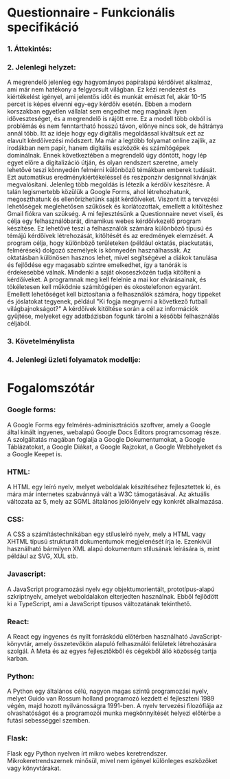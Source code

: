 <h1>Questionnaire - Funkcionális specifikáció</h1>

<h3> 1. Áttekintés:</h3> 

<h3> 2. Jelenlegi helyzet:</h3> 
A megrendelő jelenleg egy hagyományos papíralapú kérdőívet alkalmaz, ami már nem hatékony a felgyorsult világban. 
Ez kézi rendezést és kiértékelést igényel, ami jelentős időt és munkát emészt fel, akár 10-15 percet is képes elvenni egy-egy kérdőív
esetén. 
Ebben a modern korszakban egyetlen vállalat sem engedhet meg magának ilyen időveszteséget, és a megrendelő is rájött erre.
Ez a modell több okból is problémás és nem fenntartható hosszú távon,
előnye nincs sok, de hátránya annál több. 
Itt az ideje hogy egy digitális megoldással kiváltsuk ezt az elavult
kérdőívezési módszert. 
Ma már a legtöbb folyamat online zajlik, az irodákban nem papír, hanem digitális eszközök és számítógépek dominálnak.
Ennek következtében a megrendelő úgy döntött, hogy lép egyet előre a digitalizáció útján, és olyan rendszert szeretne, amely lehetővé teszi könnyedén felmérni különböző témákban emberek tudását. 
Ezt automatikus eredménykiértékeléssel és reszponzív designnal kívánják megvalósítani.
Jelenleg több megoldás is létezik a kérdőív készítésre. 
A talán legismertebb közülük a Google Forms, ahol létrehozhatunk, megoszthatunk és ellenőrizhetünk saját kérdőíveket. 
Viszont itt a tervezési lehetőségek meglehetősen szűkösek és korlátozottak, emellett a kitöltéshez Gmail fiókra van szükség.
A mi fejlesztésünk a Questionnaire nevet viseli, és célja egy felhasználóbarát, dinamikus webes kérdőívkezelő program készítése.
Ez lehetővé teszi a felhasználók számára különböző típusú és témájú kérdőívek létrehozását, kitöltését és az eredmények elemzését. 
A program célja, hogy különböző területeken (például oktatás, piackutatás, felmérések) dolgozó személyek is könnyedén használhassák. 
Az oktatásban különösen hasznos lehet, mivel segítségével a diákok tanulása és fejlődése egy magasabb szintre emelkedhet, 
így a tanórák is érdekesebbé válnak. 
Mindenki a saját okoseszközén tudja kitölteni a kérdőíveket.
A programnak meg kell felelnie a mai kor elvárásainak, és tökéletesen kell működnie számítógépen és okostelefonon egyaránt. 
Emellett lehetőséget kell biztosítania a felhasználók számára, hogy tippeket és jóslatokat tegyenek, például 
"Ki fogja megnyerni a következő futball világbajnokságot?"
A kérdőívek kitöltése során a cél az információk gyűjtése, melyeket egy adatbázisban fogunk tárolni a későbbi felhasználás céljából.

<h3> 3. Követelménylista</h3> 

<h3> 4. Jelenlegi üzleti folyamatok modellje:</h3>

# Fogalomszótár
### Google forms: 
A Google Forms egy felmérés-adminisztrációs szoftver, amely a Google által kínált ingyenes, webalapú Google Docs Editors programcsomag része. A szolgáltatás magában foglalja a Google Dokumentumokat, a Google Táblázatokat, a Google Diákat, a Google Rajzokat, a Google Webhelyeket és a Google Keepet is.
### HTML:
A HTML egy leíró nyelv, melyet weboldalak készítéséhez fejlesztettek ki, és mára már internetes szabvánnyá vált a W3C támogatásával. Az aktuális változata az 5, mely az SGML általános jelölőnyelv egy konkrét alkalmazása.
### CSS:
A CSS a számítástechnikában egy stílusleíró nyelv, mely a HTML vagy XHTML típusú strukturált dokumentumok megjelenését írja le. Ezenkívül használható bármilyen XML alapú dokumentum stílusának leírására is, mint például az SVG, XUL stb.
### Javascript:
A JavaScript programozási nyelv egy objektumorientált, prototípus-alapú szkriptnyelv, amelyet weboldalakon elterjedten használnak. Ebből fejlődött ki a TypeScript, ami a JavaScript típusos változatának tekinthető.
### React:
A React egy ingyenes és nyílt forráskódú előtérben használható JavaScript-könyvtár, amely összetevőkön alapuló felhasználói felületek létrehozására szolgál. A Meta és az egyes fejlesztőkből és cégekből álló közösség tartja karban.
### Python:
A Python egy általános célú, nagyon magas szintű programozási nyelv, melyet Guido van Rossum holland programozó kezdett el fejleszteni 1989 végén, majd hozott nyilvánosságra 1991-ben. A nyelv tervezési filozófiája az olvashatóságot és a programozói munka megkönnyítését helyezi előtérbe a futási sebességgel szemben.
### Flask:
 Flask egy Python nyelven írt mikro webes keretrendszer. Mikrokeretrendszernek minősül, mivel nem igényel különleges eszközöket vagy könyvtárakat.